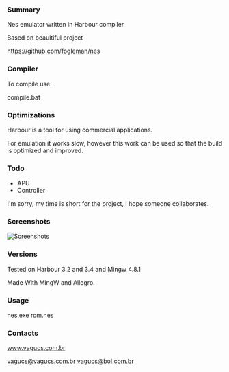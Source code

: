 ### Summary

Nes emulator written in Harbour compiler

Based on beaultiful project

https://github.com/fogleman/nes

### Compiler
To compile use:

compile.bat

### Optimizations

Harbour is a tool for using commercial applications.

For emulation it works slow, however this work can be used so that the build is optimized and improved.

### Todo

- APU
- Controller

I'm sorry, my time is short for the project, I hope someone collaborates.

### Screenshots

![Screenshots](http://www.vagucs.com.br/emulator.png)

### Versions

Tested on Harbour 3.2 and 3.4 and Mingw 4.8.1

Made With MingW and Allegro.

### Usage

nes.exe rom.nes

### Contacts

www.vagucs.com.br

vagucs@vagucs.com.br
vagucs@bol.com.br

